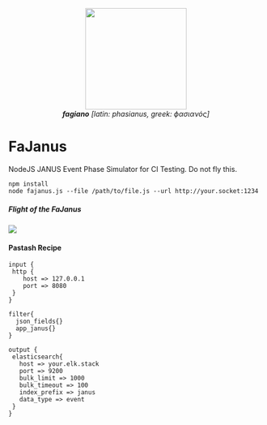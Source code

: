 <p align="center">
<img src="http://www.agricolailfagiano.com/wp-content/uploads/2015/11/sez-fagiano-home.png" width="200"/>
<br><i><b>fagiano</b> [latin: phasianus, greek: ϕασιανός]</i>
</p>


# FaJanus
NodeJS JANUS Event Phase Simulator for CI Testing. Do not fly this.

```
npm install
node fajanus.js --file /path/to/file.js --url http://your.socket:1234
```

##### Flight of the FaJanus
<img src="https://camo.githubusercontent.com/45387b77b5611c19312f67eb6bf40451046b4e28/687474703a2f2f692e696d6775722e636f6d2f694b45566c47622e706e67" />

#### Pastash Recipe
```
input {
 http {
    host => 127.0.0.1
    port => 8080
 }
}

filter{
  json_fields{}
  app_janus{} 
}

output {
 elasticsearch{
   host => your.elk.stack
   port => 9200
   bulk_limit => 1000
   bulk_timeout => 100
   index_prefix => janus
   data_type => event
 }
}

```
